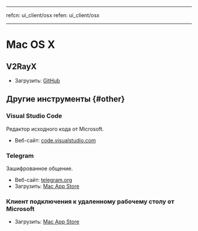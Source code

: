 * * *

refcn: ui_client/osx refen: ui_client/osx

* * *

# Mac OS X

## V2RayX

* Загрузить: [GitHub](https://github.com/Cenmrev/V2RayX)

## Другие инструменты {#other}

### Visual Studio Code

Редактор исходного кода от Microsoft.

* Веб-сайт: [code.visualstudio.com](https://code.visualstudio.com/)

### Telegram

Зашифрованное общение.

* Веб-сайт: [telegram.org](https://telegram.org/)
* Загрузить: [Mac App Store](https://www.v2ray.com/itunesm/us/telegram-desktop/id946399090/)

### Клиент подключения к удаленному рабочему столу от Microsoft

* Загрузить: [Mac App Store](https://www.v2ray.com/itunesm/us/microsoft-remote-desktop/id715768417/)